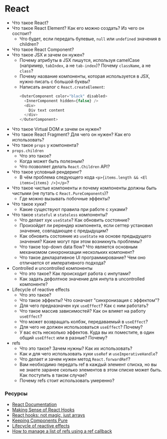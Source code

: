 # React

* Что такое React?
* Что такое React Element? Как его можно создать? Из чего он состоит?
  * Что будет, если передать булевые, `null` или `undefined` значения в children?
* Что такое React Component?
* Что такое JSX и зачем он нужен?
  * Почему атрибуты в JSX пишутся, используя camelCase (например, `tabIndex`, а не `tab-index`)? Почему `className`, а не `class`?
  * Почему название компоненты, которая используется в JSX, нужно писать с большой буквы?
  * Написать аналог с `React.createElement`:
    ```javascript
    <OuterComponent color="black" disabled>
      <InnerComponent hidden={false} />
      <div>
        Div text content
      </div>
    </OuterComponent>
    ```
* Что такое Virtual DOM и зачем он нужен?
* Что такое React Fragment? Для чего он нужен? Как его использовать?
* Что такое `props` у компонента?
* `props.children`
  * Что это такое?
  * Когда может быть полезным?
  * Что позволяет делать `React.Children` API?
* Что такое условный рендеринг?
  * В чём проблема следующего кода `<p>{items.length && <El items={items} />}</p>`?
* Что такое чистые компоненты и почему компоненты должны быть чистыми (не путать с `React.PureComponents`)?
  * Где можно вызывать побочные эффекты?
* Что такое хуки?
  * Какие существуют правила при работе с хуками?
* Что такое `stateful` и `stateless` компоненты?
  * Что делает хук `useState`? Как обновить состояние?
  * Произойдет ли ререндер компонента, если сеттер установил значение, совпадающее с предыдущим?
  * Как обновить состояние из `useState` на основе предыдущего значения? Какие могут при этом возникнуть проблемы?
  * Что такое top-down data flow? Что является основным механизмом синхронизации нескольких компонент?
  * Что такое декларативное UI программирование? Чем оно отличается от императивного подхода?
* Controlled и uncontrolled компоненты
  * Что это такое? Как происходит работа с инпутами?
  * Как задать дефолтное значение для инпута в uncontrolled компоненте?
* Lifecycle of reactive effects
  * Что это такое?
  * Что такое эффекты? Что означает "синхронизация с эффектом"?
  * Для чего предназначен хук `useEffect`? Как с ним работать?
  * Что такое массив зависимостей? Как он влияет на работу `useEffect`?
  * Что может возвращать колбэк, передаваемый в `useEffect`?
  * Для чего не должен использоваться `useEffect`? Почему?
  * У вас есть несколько эффектов. Куда вы их поместите, в один общий `useEffect` или в разные? Почему?
* refs
  * Что это такое? Зачем нужны? Как их использовать?
  * Как и для чего использовать хуки `useRef` и `useImperativeHandle`?
  * Что делает и зачем нужен метод `React.forwardRef`?
  * Вам необходимо передать ref в каждый элемент списка, но вы не знаете заранее сколько элементов в этом списке может быть. Как поступить в таком случае?
  * Почему refs стоит использовать умеренно?

### Ресурсы

* [React Documentation](https://react.dev/learn)
* [Making Sense of React Hooks](https://medium.com/@dan_abramov/making-sense-of-react-hooks-fdbde8803889)
* [React hooks: not magic, just arrays](https://medium.com/@ryardley/react-hooks-not-magic-just-arrays-cd4f1857236e)
* [Keeping Components Pure](https://react.dev//learn/keeping-components-pure)
* [Lifecycle of reactive effects](https://react.dev//learn/lifecycle-of-reactive-effects)
* [How to manage a list of refs using a ref callback](https://react.dev/learn/manipulating-the-dom-with-refs#how-to-manage-a-list-of-refs-using-a-ref-callback)
